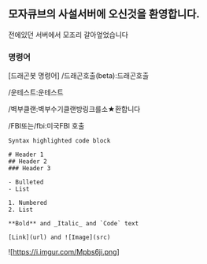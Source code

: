 ## 모자큐브의 사설서버에 오신것을 환영합니다.

전에있던 서버에서 모조리 갈아엎었습니다

### 명령어

[드래곤봇 명령어]
/드래곤호출(beta):드래곤호출

/운테스트:운테스트

/벽부클랜:벽부수기클랜방링크를소★환합니다

/FBI또는/fbi:미국FBI 호출


```테스트
Syntax highlighted code block

# Header 1
## Header 2
### Header 3

- Bulleted
- List

1. Numbered
2. List

**Bold** and _Italic_ and `Code` text

[Link](url) and ![Image](src)
```
![https://i.imgur.com/Mpbs6ji.png]
